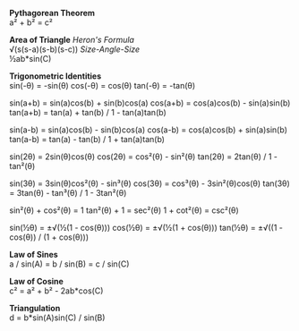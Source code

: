 **Pythagorean Theorem**  
a² + b² = c²

**Area of Triangle**
*Heron's Formula*  
√(s(s-a)(s-b)(s-c))
*Size-Angle-Size*  
½ab*sin(C)

**Trigonometric Identities**  
sin(-θ) = -sin(θ)
cos(-θ) = cos(θ)
tan(-θ) = -tan(θ)

sin(a+b) = sin(a)cos(b) + sin(b)cos(a)
cos(a+b) = cos(a)cos(b) - sin(a)sin(b)
tan(a+b) = tan(a) + tan(b) / 1 - tan(a)tan(b)

sin(a-b) = sin(a)cos(b) - sin(b)cos(a)
cos(a-b) = cos(a)cos(b) + sin(a)sin(b)
tan(a-b) = tan(a) - tan(b) / 1 + tan(a)tan(b)

sin(2θ) = 2sin(θ)cos(θ)
cos(2θ) = cos²(θ) - sin²(θ)
tan(2θ) = 2tan(θ) / 1 - tan²(θ)

sin(3θ) = 3sin(θ)cos²(θ) - sin³(θ)
cos(3θ) = cos³(θ) - 3sin²(θ)cos(θ)
tan(3θ) = 3tan(θ) - tan³(θ) / 1 - 3tan²(θ)

sin²(θ) + cos²(θ) = 1
tan²(θ) + 1 = sec²(θ)
1 + cot²(θ) = csc²(θ)

sin(½θ) = ±√(½(1 - cos(θ)))
cos(½θ) = ±√(½(1 + cos(θ)))
tan(½θ) = ±√((1 - cos(θ)) / (1 + cos(θ)))

**Law of Sines**  
a / sin(A) = b / sin(B) = c / sin(C)

**Law of Cosine**  
c² = a² + b² - 2ab*cos(C)

**Triangulation**  
d = b*sin(A)sin(C) / sin(B)